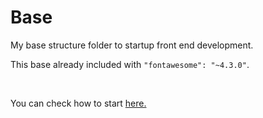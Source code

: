 Base
====

<p>My base structure folder to startup front end development.</p>
<p>This base already included with <code>"fontawesome": "~4.3.0"</code>.</p>
<br />
<p>You can check how to start <a href="https://github.com/taufik-akbar/base/wiki">here.</a></p>

